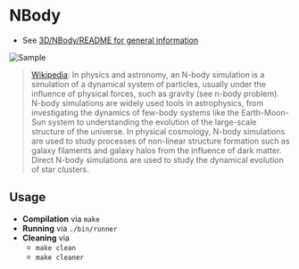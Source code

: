 # NBody

* See [3D/NBody/README for general information](../../README.md)

![Sample](../../resources/Sample.gif)

> [Wikipedia](https://en.wikipedia.org/wiki/N-body_simulation): In physics and astronomy, an N-body simulation is a simulation of a dynamical system of particles, usually under the influence of physical forces, such as gravity (see n-body problem). N-body simulations are widely used tools in astrophysics, from investigating the dynamics of few-body systems like the Earth-Moon-Sun system to understanding the evolution of the large-scale structure of the universe. In physical cosmology, N-body simulations are used to study processes of non-linear structure formation such as galaxy filaments and galaxy halos from the influence of dark matter. Direct N-body simulations are used to study the dynamical evolution of star clusters.

## Usage

* **Compilation** via `make`
* **Running** via `./bin/runner`
* **Cleaning** via
	* `make clean`	
	* `make cleaner` 